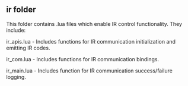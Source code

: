 ## ir folder

This folder contains .lua files which enable IR control functionality. They include:

ir\_apis.lua - Includes functions for IR communication initialization and emitting IR codes.

ir\_com.lua - Includes functions for  IR communication bindings.

ir\_main.lua -  Includes function for IR communication success/failure logging.